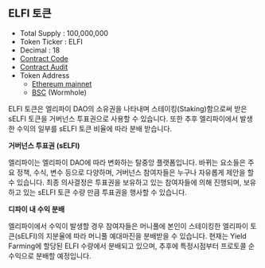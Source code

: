 ## ELFI 토큰

- Total Supply : 100,000,000
- Token Ticker : ELFI
- Decimal : 18
- [Contract Code](https://github.com/elysia-dev/elyfi-token)
- [Contract Audit](https://github.com/elysia-dev/elyfi-token/blob/main/audit/%5BHAECHI%20AUDIT%5D%20ElyfiToken%20smart%20contract%20audit%20report.pdf)
- Token Address
    - [Ethereum mainnet](https://etherscan.io/token/0x4da34f8264cb33a5c9f17081b9ef5ff6091116f4)
    - [BSC](https://bscscan.com/token/0x6c619006043eab742355395690c7b42d3411e8c0) (Wormhole)

ELFI 토큰은 엘리파이 DAO의 소유권을 나타내며 스테이킹(Staking)함으로써 받은 sELFI 토큰을 거버넌스 투표권으로 사용할 수 있습니다. 또한 추후 엘리파이에서 발생한 수익의 일부를 sELFI 토큰 비율에 따라 분배 받습니다.

**거버넌스 투표권 (sELFI)**

엘리파이는 엘리파이 DAO에 따라 변화하는 탈중앙 플랫폼입니다. 바뀌는 요소들은 주요 정책, 수식, 변수 등으로 다양하며, 거버넌스 참여자들은 누구나 자유롭게 제안을 할 수 있습니다. 최종 의사결정은 투표권을 보유하고 있는 참여자들에 의해 진행되며, 보유하고 있는 sELFI 토큰 수량 만큼 투표권을 행사할 수 있습니다.

**디파이 내 수익 분배**

엘리파이에서 수익이 발생할 경우 참여자들은 머니풀에 본인이 스테이킹한 엘리파이 토큰(sELFI)의 지분율에 따라 머니풀 예대마진을 분배받을 수 있습니다. 현재는 Yield Farming에 할당된 ELFI 수량에서 분배되고 있으며, 추후에 특정시점부터 프로토콜 순수익으로 분배할 예정입니다.